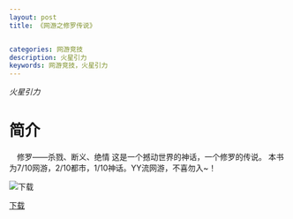 ```yaml
---
layout: post
title: 《网游之修罗传说》


categories: 网游竞技
description: 火星引力
keywords: 网游竞技，火星引力
---
```


*火星引力*

# 简介

　修罗——杀戮、断义、绝情 这是一个撼动世界的神话，一个修罗的传说。 本书为7/10网游，2/10都市，1/10神话。YY流网游，不喜勿入~！

![下载](http://tvax4.sinaimg.cn/large/008dGP0Fgy1gu2s4q7wg2j305k06yweg.jpg)

[下载](https://5nwjsq.by.files.1drv.com/y4mfqTHZu8zfSHf8ggNuePekCEv-jytd9TrlyaZzZMHFzZg4z-gdTMr4Q4L59qIWcDXmShnfayypv_Nm4yw6cKkM0YxIACoMtJ8i62Qz01dZ9jM1NXMzS6305Ks7NJTHos5KIOGmiK6aOzihjQO5bNFiRG0QoOsCzWQfmwtRUZVRevn7W9GJILWgxEWSGgjxaXAvT7umAxQRg9eMT4t76aF9w)
